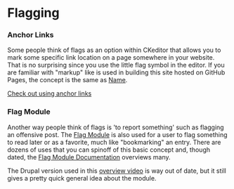 
# Flagging

### Anchor Links
Some people think of flags as an option within CKeditor that allows you to mark some specific link location on a page somewhere in your website.  That is no surprising since you use the little flag symbol in the editor.  If you are familiar with "markup" like is used in building this site hosted on GitHub Pages, the concept is the same as [Name](directory/page#location).

[Check out using anchor links](https://www.drupal.org/project/anchor_link)


### Flag Module
Another way people think of flags is 'to report something' such as flagging an offensive post.  The [Flag Module](https://www.drupal.org/project/flag) is also used for a user to flag something to read later or as a favorite, much like "bookmarking" an entry.  There are dozens of uses that you can spinoff of this basic concept and, though dated, the [Flag Module Documentation](https://www.drupal.org/documentation/modules/flag) overviews many.

The Drupal version used in this [overview video](https://www.youtube.com/watch?v=1okegMnDxAE) is way out of date, but it still gives a pretty quick general idea about the module.

